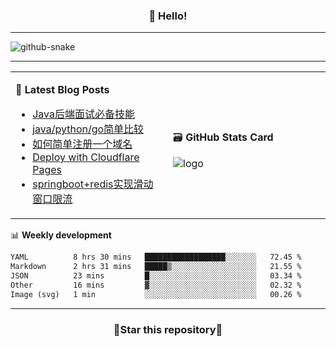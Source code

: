 <h3 align="center">👋 Hello!</h3>

-------

<picture>
  <source media="(prefers-color-scheme: dark)" srcset="https://raw.githubusercontent.com/fuos/fuos/output/github-contribution-grid-snake-dark.svg" />
  <source media="(prefers-color-scheme: light)" srcset="https://raw.githubusercontent.com/fuos/fuos/output/github-contribution-grid-snake.svg" />
  <img alt="github-snake" src="github-snake.svg" />
</picture>

-------

<table width="960px">
<tr>
<td valign="center" width="50%">

📕 **Latest Blog Posts**

<!-- BLOG-POST-LIST:START -->
- [Java后端面试必备技能](https://fuos.github.io/posts/5f972bb0.html)
- [java/python/go简单比较](https://fuos.github.io/posts/cedaf171.html)
- [如何简单注册一个域名](https://fuos.github.io/posts/cfbc1028.html)
- [Deploy with Cloudflare Pages](https://fuos.github.io/posts/49749a97.html)
- [springboot+redis实现滑动窗口限流](https://fuos.github.io/posts/268e55.html)
<!-- BLOG-POST-LIST:END -->

</td>
<td valign="center" width="50%">

🗃️ **GitHub Stats Card**

<img src="https://github-readme-stats.vercel.app/api?username=fuos&show_icons=true&theme=default&hide_border=true&hide_title=true" alt="logo" />

</td>
</tr>
</table>

📊 **Weekly development**
<!--START_SECTION:waka-->

```txt
YAML          8 hrs 30 mins   ██████████████████░░░░░░░   72.45 %
Markdown      2 hrs 31 mins   █████▒░░░░░░░░░░░░░░░░░░░   21.55 %
JSON          23 mins         █░░░░░░░░░░░░░░░░░░░░░░░░   03.34 %
Other         16 mins         ▓░░░░░░░░░░░░░░░░░░░░░░░░   02.32 %
Image (svg)   1 min           ░░░░░░░░░░░░░░░░░░░░░░░░░   00.26 %
```

<!--END_SECTION:waka-->

-------
<h3 align="center">🌟Star this repository🌟</h3>

